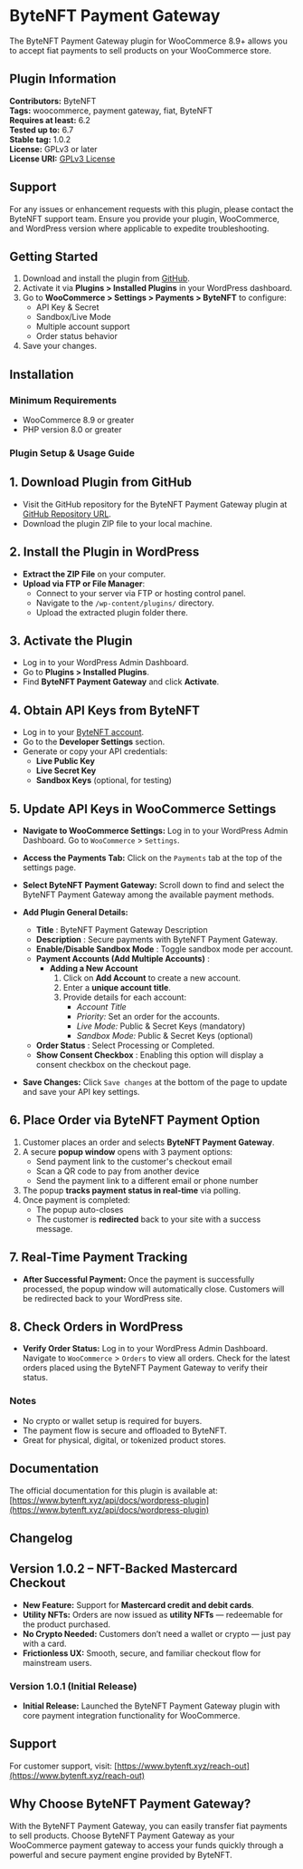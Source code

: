 # ByteNFT Payment Gateway

The ByteNFT Payment Gateway plugin for WooCommerce 8.9+ allows you to accept fiat payments to sell products on your WooCommerce store.

## Plugin Information

**Contributors:** ByteNFT  
**Tags:** woocommerce, payment gateway, fiat, ByteNFT  
**Requires at least:** 6.2  
**Tested up to:** 6.7  
**Stable tag:** 1.0.2  
**License:** GPLv3 or later  
**License URI:** [GPLv3 License](https://www.gnu.org/licenses/gpl-3.0.html)

## Support

For any issues or enhancement requests with this plugin, please contact the ByteNFT support team. Ensure you provide your plugin, WooCommerce, and WordPress version where applicable to expedite troubleshooting.

## Getting Started

1. Download and install the plugin from [GitHub](https://github.com/bytenft/bytenft-payment-gateway).
2. Activate it via **Plugins > Installed Plugins** in your WordPress dashboard.
3. Go to **WooCommerce > Settings > Payments > ByteNFT** to configure:
   - API Key & Secret
   - Sandbox/Live Mode
   - Multiple account support
   - Order status behavior
4. Save your changes.

## Installation

### Minimum Requirements

- WooCommerce 8.9 or greater
- PHP version 8.0 or greater

### Plugin Setup & Usage Guide

## 1. Download Plugin from GitHub

- Visit the GitHub repository for the ByteNFT Payment Gateway plugin at [GitHub Repository URL](https://github.com/bytenft/bytenft-payment-gateway).
- Download the plugin ZIP file to your local machine.

## 2. Install the Plugin in WordPress

- **Extract the ZIP File** on your computer.
- **Upload via FTP or File Manager**:
  - Connect to your server via FTP or hosting control panel.
  - Navigate to the `/wp-content/plugins/` directory.
  - Upload the extracted plugin folder there.

## 3. Activate the Plugin

- Log in to your WordPress Admin Dashboard.
- Go to **Plugins > Installed Plugins**.
- Find **ByteNFT Payment Gateway** and click **Activate**.

## 4. Obtain API Keys from ByteNFT

- Log in to your [ByteNFT account](https://www.bytenft.xyz).
- Go to the **Developer Settings** section.
- Generate or copy your API credentials:
  - **Live Public Key**
  - **Live Secret Key**
  - **Sandbox Keys** (optional, for testing)

## 5. Update API Keys in WooCommerce Settings

- **Navigate to WooCommerce Settings:**
  Log in to your WordPress Admin Dashboard.
  Go to `WooCommerce` > `Settings`.
- **Access the Payments Tab:**
  Click on the `Payments` tab at the top of the settings page.
- **Select ByteNFT Payment Gateway:**
  Scroll down to find and select the ByteNFT Payment Gateway among the available payment methods.

- **Add Plugin General Details:**
    - **Title** : ByteNFT Payment Gateway
    Description
    - **Description** : Secure payments with ByteNFT Payment Gateway.
    - **Enable/Disable Sandbox Mode** : Toggle sandbox mode per account.
    - **Payment Accounts (Add Multiple Accounts)** : 
        - **Adding a New Account**
            1. Click on **Add Account** to create a new account.
            2. Enter a **unique account title**.
            3. Provide details for each account:
                - *Account Title*
                - *Priority:* Set an order for the accounts.
                - *Live Mode:* Public & Secret Keys (mandatory)
                - *Sandbox Mode:* Public & Secret Keys (optional)
    - **Order Status** : Select Processing or Completed.
    - **Show Consent Checkbox** : Enabling this option will display a consent checkbox on the checkout page.

- **Save Changes:**
  Click `Save changes` at the bottom of the page to update and save your API key settings.

## 6. Place Order via ByteNFT Payment Option

1. Customer places an order and selects **ByteNFT Payment Gateway**.
2. A secure **popup window** opens with 3 payment options:
   - Send payment link to the customer's checkout email
   - Scan a QR code to pay from another device
   - Send the payment link to a different email or phone number
3. The popup **tracks payment status in real-time** via polling.
4. Once payment is completed:
   - The popup auto-closes
   - The customer is **redirected** back to your site with a success message.

## 7. Real-Time Payment Tracking

- **After Successful Payment:**
  Once the payment is successfully processed, the popup window will automatically close.
  Customers will be redirected back to your WordPress site.

## 8. Check Orders in WordPress

- **Verify Order Status:**
  Log in to your WordPress Admin Dashboard.
  Navigate to `WooCommerce` > `Orders` to view all orders.
  Check for the latest orders placed using the ByteNFT Payment Gateway to verify their status.

### Notes

- No crypto or wallet setup is required for buyers.
- The payment flow is secure and offloaded to ByteNFT.
- Great for physical, digital, or tokenized product stores.

## Documentation

The official documentation for this plugin is available at: [https://www.bytenft.xyz/api/docs/wordpress-plugin](https://www.bytenft.xyz/api/docs/wordpress-plugin)

## Changelog

## Version 1.0.2 – NFT-Backed Mastercard Checkout

- **New Feature:** Support for **Mastercard credit and debit cards**.
- **Utility NFTs:** Orders are now issued as **utility NFTs** — redeemable for the product purchased.
- **No Crypto Needed:** Customers don’t need a wallet or crypto — just pay with a card.
- **Frictionless UX:** Smooth, secure, and familiar checkout flow for mainstream users.

### Version 1.0.1 (Initial Release)

- **Initial Release:** Launched the ByteNFT Payment Gateway plugin with core payment integration functionality for WooCommerce.

## Support

For customer support, visit: [https://www.bytenft.xyz/reach-out](https://www.bytenft.xyz/reach-out)

## Why Choose ByteNFT Payment Gateway?

With the ByteNFT Payment Gateway, you can easily transfer fiat payments to sell products. Choose ByteNFT Payment Gateway as your WooCommerce payment gateway to access your funds quickly through a powerful and secure payment engine provided by ByteNFT.
